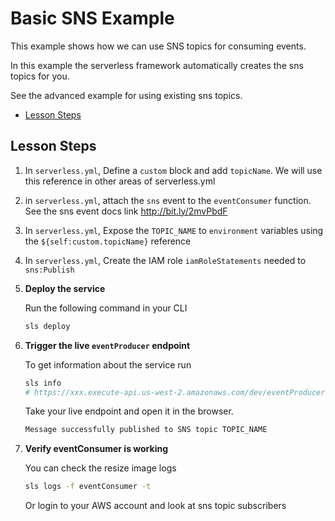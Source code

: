 # Basic SNS Example

This example shows how we can use SNS topics for consuming events.

In this example the serverless framework automatically creates the sns topics for you.

See the advanced example for using existing sns topics.

- [Lesson Steps](#lesson-steps)

## Lesson Steps

1. In `serverless.yml`, Define a `custom` block and add `topicName`. We will use this reference in other areas of serverless.yml

2. in `serverless.yml`, attach the `sns` event to the `eventConsumer` function. See the sns event docs link http://bit.ly/2mvPbdF

3. In `serverless.yml`, Expose the `TOPIC_NAME` to `environment` variables using the `${self:custom.topicName}` reference

4. In `serverless.yml`, Create the IAM role `iamRoleStatements` needed to `sns:Publish`

5. **Deploy the service**

    Run the following command in your CLI

    ```bash
    sls deploy
    ```

6. **Trigger the live `eventProducer` endpoint**

    To get information about the service run
    ```bash
    sls info
    # https://xxx.execute-api.us-west-2.amazonaws.com/dev/eventProducer
    ```

    Take your live endpoint and open it in the browser.

    ```bash
    Message successfully published to SNS topic TOPIC_NAME
    ```

7. **Verify eventConsumer is working**

    You can check the resize image logs

    ```bash
    sls logs -f eventConsumer -t
    ```

    Or login to your AWS account and look at sns topic subscribers




